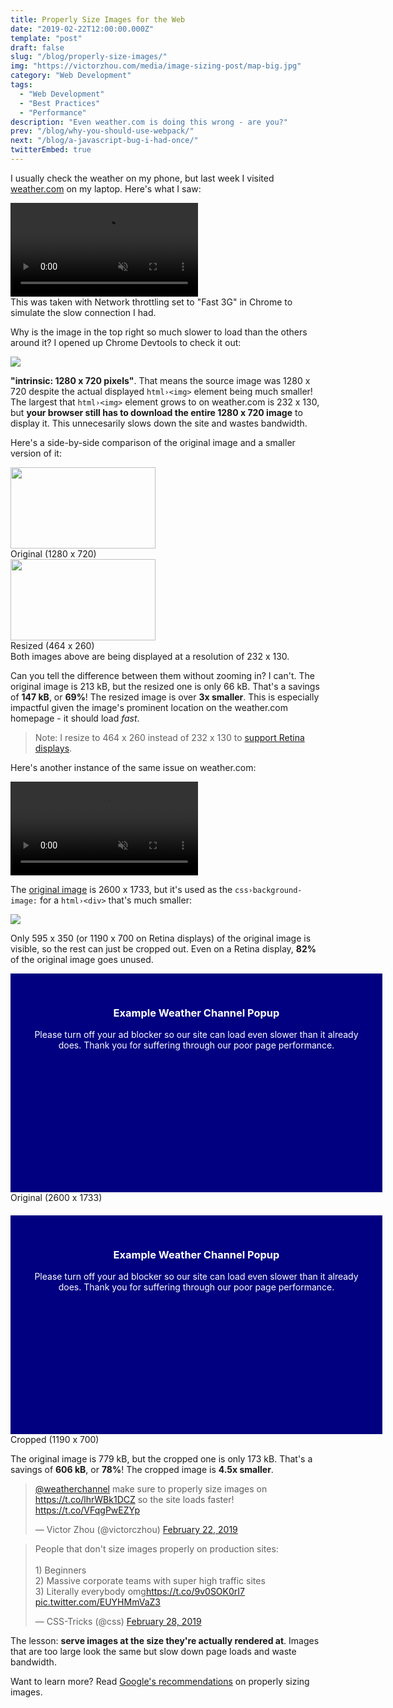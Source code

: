 ```yaml
---
title: Properly Size Images for the Web
date: "2019-02-22T12:00:00.000Z"
template: "post"
draft: false
slug: "/blog/properly-size-images/"
img: "https://victorzhou.com/media/image-sizing-post/map-big.jpg"
category: "Web Development"
tags:
  - "Web Development"
  - "Best Practices"
  - "Performance"
description: "Even weather.com is doing this wrong - are you?"
prev: "/blog/why-you-should-use-webpack/"
next: "/blog/a-javascript-bug-i-had-once/"
twitterEmbed: true
---
```


I usually check the weather on my phone, but last week I visited [weather.com](https://weather.com) on my laptop. Here's what I saw:

<video class="with-shadow" autoplay loop muted controls />
  <source src="/media/image-sizing-post/weather.com article.mp4" type="video/mp4" />
</video>
<figcaption>
  This was taken with Network throttling set to "Fast 3G" in Chrome to simulate the slow connection I had.
</figcaption>

<div class="spacing"></div>

Why is the image in the top right so much slower to load than the others around it? I opened up Chrome Devtools to check it out:

<img class="with-shadow" src="/media/image-sizing-post/map-inspected.png"></img>

**"intrinsic: 1280 x 720 pixels"**. That means the source image was 1280 x 720 despite the actual displayed `html›<img>` element being much smaller! The largest that `html›<img>` element grows to on weather.com is 232 x 130, but **your browser still has to download the entire 1280 x 720 image** to display it. This unnecesarily slows down the site and wastes bandwidth.

Here's a side-by-side comparison of the original image and a smaller version of it:

<div class="inline-images-container">
  <div class="inline-image-wrapper">
    <img src="/media/image-sizing-post/map-big.jpg" width="232" height="130" />
    <figcaption>Original (1280 x 720)</figcaption>
  </div>
  <div class="inline-image-wrapper">
    <img src="/media/image-sizing-post/map-small.jpg" width="232" height="130" />
    <figcaption>Resized (464 x 260)</figcaption>
  </div>
</div>
<figcaption>
  Both images above are being displayed at a resolution of 232 x 130.
</figcaption>

Can you tell the difference between them without zooming in? I can't. The original image is 213 kB, but the resized one is only 66 kB. That's a savings of **147 kB**, or **69%**! The resized image is over **3x smaller**. This is especially impactful given the image's prominent location on the weather.com homepage - it should load _fast_.

>Note: I resize to 464 x 260 instead of 232 x 130 to [support Retina displays](https://www.danrodney.com/blog/retina-web-graphics-explained-1x-versus-2x-low-res-versus-hi-res/).

Here's another instance of the same issue on weather.com:

<video autoplay loop muted controls />
  <source src="/media/image-sizing-post/weather.com popup.mp4" type="video/mp4" />
</video>

<div class="spacing"></div>

The <a href="/media/image-sizing-post/clouds-big.jpg" target="_blank">original image</a> is 2600 x 1733, but it's used as the `css›background-image:` for a `html›<div>` that's much smaller:

![](./media-link/image-sizing-post/clouds-inspected.png)

Only 595 x 350 (or 1190 x 700 on Retina displays) of the original image is visible, so the rest can just be cropped out. Even on a Retina display, **82%** of the original image goes unused.

<style>
  .clouds-image {
    background-color: navy;
    margin: 0 auto;
    width: 535px;
    height: 290px;
    padding: 30px;
  }

  .clouds-image h3, .clouds-image p {
    color: white;
    text-align: center;
  }

  @media screen and (max-width: 685px) {
    .clouds-image {
      width: 278px;
      height: 280px;
      padding: 10px;
    }
  }
</style>
<div class="inline-images-container">
  <div class="inline-image-wrapper" style="margin-bottom: 20px;">
    <div class="clouds-image" style="background-image: url(/media/image-sizing-post/clouds-big.jpg);">
      <h3 style="color: white;">Example Weather Channel Popup</h3>
      <p style="color: white;">Please turn off your ad blocker so our site can load even slower than it already does. Thank you for suffering through our poor page performance.</p>
    </div>
    <figcaption>Original (2600 x 1733)</figcaption>
  </div>
  <div class="inline-image-wrapper">
    <div class="clouds-image" style="background-image: url(/media/image-sizing-post/clouds-cropped.jpg);">
      <h3 style="color: white;">Example Weather Channel Popup</h3>
      <p style="color: white;">Please turn off your ad blocker so our site can load even slower than it already does. Thank you for suffering through our poor page performance.</p>
    </div>
    <figcaption>Cropped (1190 x 700)</figcaption>
  </div>
</div>

The original image is 779 kB, but the cropped one is only 173 kB. That's a savings of **606 kB**, or **78%**! The cropped image is **4.5x smaller**.

<blockquote class="twitter-tweet" data-lang="en"><p lang="en" dir="ltr"><a href="https://twitter.com/weatherchannel?ref_src=twsrc%5Etfw">@weatherchannel</a> make sure to properly size images on <a href="https://t.co/lhrWBk1DCZ">https://t.co/lhrWBk1DCZ</a> so the site loads faster! <a href="https://t.co/VFqgPwEZYp">https://t.co/VFqgPwEZYp</a></p>&mdash; Victor Zhou (@victorczhou) <a href="https://twitter.com/victorczhou/status/1098966369532555264?ref_src=twsrc%5Etfw">February 22, 2019</a></blockquote>
<blockquote class="twitter-tweet" data-lang="en"><p lang="en" dir="ltr">People that don&#39;t size images properly on production sites:<br><br>1) Beginners<br>2) Massive corporate teams with super high traffic sites<br>3) Literally everybody omg<a href="https://t.co/9v0SOK0rI7">https://t.co/9v0SOK0rI7</a> <a href="https://t.co/EUYHMmVaZ3">pic.twitter.com/EUYHMmVaZ3</a></p>&mdash; CSS-Tricks (@css) <a href="https://twitter.com/css/status/1100912724295454721?ref_src=twsrc%5Etfw">February 28, 2019</a></blockquote>

The lesson: **serve images at the size they're actually rendered at**. Images that are too large look the same but slow down page loads and waste bandwidth.

Want to learn more? Read [Google's recommendations](https://developers.google.com/web/tools/lighthouse/audits/oversized-images) on properly sizing images.


